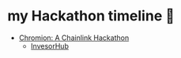 # my Hackathon timeline 🚀

- [Chromion: A Chainlink Hackathon](https://chromion-chainlink-hackathon.devfolio.co/)
  - [InvesorHub](https://devfolio.co/@aquental/projects)
